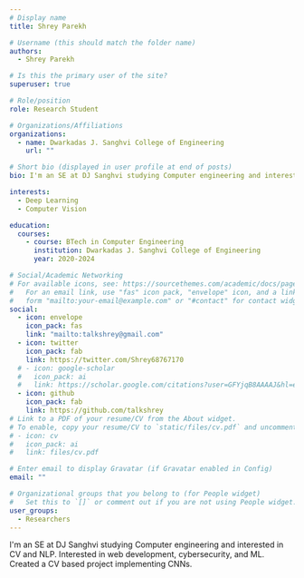 ```yaml
---
# Display name
title: Shrey Parekh

# Username (this should match the folder name)
authors:
  - Shrey Parekh

# Is this the primary user of the site?
superuser: true

# Role/position
role: Research Student

# Organizations/Affiliations
organizations:
  - name: Dwarkadas J. Sanghvi College of Engineering
    url: ""

# Short bio (displayed in user profile at end of posts)
bio: I'm an SE at DJ Sanghvi studying Computer engineering and interested in CV and NLP

interests:
  - Deep Learning
  - Computer Vision

education:
  courses:
    - course: BTech in Computer Engineering
      institution: Dwarkadas J. Sanghvi College of Engineering
      year: 2020-2024

# Social/Academic Networking
# For available icons, see: https://sourcethemes.com/academic/docs/page-builder/#icons
#   For an email link, use "fas" icon pack, "envelope" icon, and a link in the
#   form "mailto:your-email@example.com" or "#contact" for contact widget.
social:
  - icon: envelope
    icon_pack: fas
    link: "mailto:talkshrey@gmail.com"
  - icon: twitter
    icon_pack: fab
    link: https://twitter.com/Shrey68767170
  # - icon: google-scholar
  #   icon_pack: ai
  #   link: https://scholar.google.com/citations?user=GFYjqB8AAAAJ&hl=en
  - icon: github
    icon_pack: fab
    link: https://github.com/talkshrey
# Link to a PDF of your resume/CV from the About widget.
# To enable, copy your resume/CV to `static/files/cv.pdf` and uncomment the lines below.
# - icon: cv
#   icon_pack: ai
#   link: files/cv.pdf

# Enter email to display Gravatar (if Gravatar enabled in Config)
email: ""

# Organizational groups that you belong to (for People widget)
#   Set this to `[]` or comment out if you are not using People widget.
user_groups:
  - Researchers
---
```


I'm an SE at DJ Sanghvi studying Computer engineering and interested in CV and NLP. Interested in web development, cybersecurity, and ML. Created a CV based project implementing CNNs.
